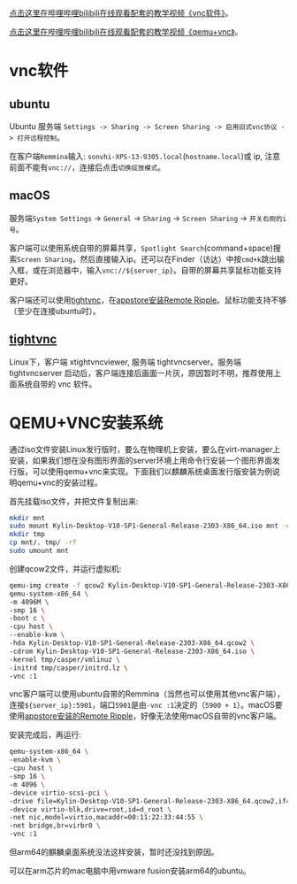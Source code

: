 <!--
https://blog.csdn.net/u011795345/article/details/78681213
https://cloud.tencent.com/developer/article/2148538

virt-install --virt-type kvm --name kylin-desktop --vcpus=4 --ram 4096 --cdrom=Kylin-Desktop-V10-SP1-General-Release-2303-ARM64.iso --disk image.qcow2,format=qcow2 --network network=default --graphics vnc,listen=0.0.0.0,port=5955 --os-type=linux

qemu-img create -f qcow2 kylin-sp1-210528.qcow2 100G
virt-install --virt-type kvm --name kylin-sp1-210528 --vcpus=4 --ram 4096 --cdrom=/root/virtual-machine/Kylin-Server-10-SP1-Release-Build20-20210518-x86_64.iso  --disk /root/virtual-machine/kylin-sp1-210528.qcow2,format=qcow2 --network network=default --graphics vnc,listen=0.0.0.0,port=5913 --os-type=linux 

-->
[点击这里在哔哩哔哩bilibili在线观看配套的教学视频《vnc软件》](https://www.bilibili.com/video/BV1fM4m127UM/)。

[点击这里在哔哩哔哩bilibili在线观看配套的教学视频《qemu+vnc》](https://www.bilibili.com/video/BV1mw4m1a7sE/)。

# vnc软件

## ubuntu

Ubuntu 服务端 `Settings -> Sharing -> Screen Sharing -> 启用旧式vnc协议 -> 打开远程控制`。

在客户端`Remmina`输入: `sonvhi-XPS-13-9305.local`(`hostname.local`)或 ip, 注意前面不能有`vnc://`，连接后点击`切换绽放模式`。

## macOS

服务端`System Settings` -> `General` -> `Sharing` -> `Screen Sharing` -> `开关右侧的i号`。

客户端可以使用系统自带的屏幕共享，`Spotlight Search`(command+space)搜索`Screen Sharing`，然后直接输入ip。还可以在Finder（访达）中按`cmd+k`跳出输入框，或在浏览器中，输入`vnc://${server_ip}`。自带的屏幕共享鼠标功能支持更好。

客户端还可以使用[tightvnc](https://www.tightvnc.com/)，在[appstore安装Remote Ripple](https://remoteripple.com/download/)。鼠标功能支持不够（至少在连接ubuntu时）。

## [tightvnc](https://www.tightvnc.com/)

Linux下，客户端 xtightvncviewer, 服务端 tightvncserver。服务端 tightvncserver 启动后，客户端连接后画面一片灰，原因暂时不明，推荐使用上面系统自带的 vnc 软件。

# QEMU+VNC安装系统

通过iso文件安装Linux发行版时，要么在物理机上安装，要么在virt-manager上安装，如果我们想在没有图形界面的server环境上用命令行安装一个图形界面发行版，可以使用qemu+vnc来实现。下面我们以麒麟系统桌面发行版安装为例说明qemu+vnc的安装过程。

首先挂载iso文件，并把文件复制出来:
```sh
mkdir mnt
sudo mount Kylin-Desktop-V10-SP1-General-Release-2303-X86_64.iso mnt -o loop
mkdir tmp
cp mnt/. tmp/ -rf
sudo umount mnt
```

创建qcow2文件，并运行虚拟机:
```sh
qemu-img create -f qcow2 Kylin-Desktop-V10-SP1-General-Release-2303-X86_64.qcow2 512G
qemu-system-x86_64 \
-m 4096M \
-smp 16 \
-boot c \
-cpu host \
--enable-kvm \
-hda Kylin-Desktop-V10-SP1-General-Release-2303-X86_64.qcow2 \
-cdrom Kylin-Desktop-V10-SP1-General-Release-2303-X86_64.iso \
-kernel tmp/casper/vmlinuz \
-initrd tmp/casper/initrd.lz \
-vnc :1
```

vnc客户端可以使用ubuntu自带的Remmina（当然也可以使用其他vnc客户端），连接`${server_ip}:5901`，端口`5901`是由`-vnc :1`决定的（`5900 + 1`）。macOS要使用[appstore安装的Remote Ripple](https://remoteripple.com/download/)，好像无法使用macOS自带的vnc客户端。

安装完成后，再运行:
```sh
qemu-system-x86_64 \
-enable-kvm \
-cpu host \
-smp 16 \
-m 4096 \
-device virtio-scsi-pci \
-drive file=Kylin-Desktop-V10-SP1-General-Release-2303-X86_64.qcow2,if=none,format=qcow2,cache=writeback,file.locking=off,id=root \
-device virtio-blk,drive=root,id=d_root \
-net nic,model=virtio,macaddr=00:11:22:33:44:55 \
-net bridge,br=virbr0 \
-vnc :1
```

但arm64的麒麟桌面系统没法这样安装，暂时还没找到原因。

可以在arm芯片的mac电脑中用vmware fusion安装arm64的ubuntu。
